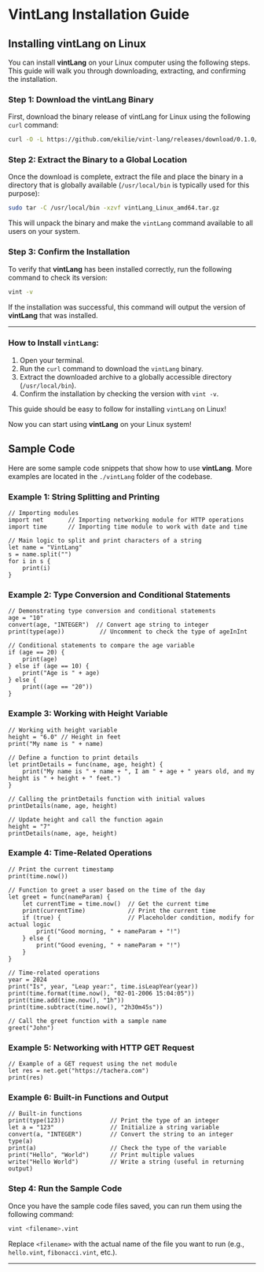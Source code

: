 # VintLang Installation Guide

## Installing vintLang on Linux

You can install **vintLang** on your Linux computer using the following steps. This guide will walk you through downloading, extracting, and confirming the installation.

### Step 1: Download the vintLang Binary

First, download the binary release of vintLang for Linux using the following `curl` command:

```bash
curl -O -L https://github.com/ekilie/vint-lang/releases/download/0.1.0/vintLang_linux_amd64_v0.1.2.tar.gz
```

### Step 2: Extract the Binary to a Global Location

Once the download is complete, extract the file and place the binary in a directory that is globally available (`/usr/local/bin` is typically used for this purpose):

```bash
sudo tar -C /usr/local/bin -xzvf vintLang_Linux_amd64.tar.gz
```

This will unpack the binary and make the `vintLang` command available to all users on your system.

### Step 3: Confirm the Installation

To verify that **vintLang** has been installed correctly, run the following command to check its version:

```bash
vint -v
```

If the installation was successful, this command will output the version of **vintLang** that was installed.

---



### How to Install `vintLang`:
1. Open your terminal.
2. Run the `curl` command to download the `vintLang` binary.
3. Extract the downloaded archive to a globally accessible directory (`/usr/local/bin`).
4. Confirm the installation by checking the version with `vint -v`.

This guide should be easy to follow for installing `vintLang` on Linux!

Now you can start using **vintLang** on your Linux system!


## Sample Code

Here are some sample code snippets that show how to use **vintLang**. More examples are located in the `./vintLang` folder of the codebase.

### Example 1: String Splitting and Printing

```vint
// Importing modules
import net       // Importing networking module for HTTP operations
import time      // Importing time module to work with date and time

// Main logic to split and print characters of a string
let name = "VintLang"
s = name.split("") 
for i in s { 
    print(i)
}
```

### Example 2: Type Conversion and Conditional Statements

```vint
// Demonstrating type conversion and conditional statements
age = "10"
convert(age, "INTEGER")  // Convert age string to integer
print(type(age))          // Uncomment to check the type of ageInInt

// Conditional statements to compare the age variable
if (age == 20) {
    print(age)
} else if (age == 10) {
    print("Age is " + age)
} else {
    print((age == "20"))
}
```

### Example 3: Working with Height Variable

```vint
// Working with height variable
height = "6.0" // Height in feet
print("My name is " + name)

// Define a function to print details
let printDetails = func(name, age, height) {
    print("My name is " + name + ", I am " + age + " years old, and my height is " + height + " feet.")
}

// Calling the printDetails function with initial values
printDetails(name, age, height)

// Update height and call the function again
height = "7"
printDetails(name, age, height)
```

### Example 4: Time-Related Operations

```vint
// Print the current timestamp
print(time.now())

// Function to greet a user based on the time of the day
let greet = func(nameParam) {
    let currentTime = time.now()  // Get the current time
    print(currentTime)            // Print the current time
    if (true) {                   // Placeholder condition, modify for actual logic
        print("Good morning, " + nameParam + "!")
    } else {
        print("Good evening, " + nameParam + "!")
    }
}

// Time-related operations
year = 2024
print("Is", year, "Leap year:", time.isLeapYear(year))
print(time.format(time.now(), "02-01-2006 15:04:05"))
print(time.add(time.now(), "1h"))
print(time.subtract(time.now(), "2h30m45s"))

// Call the greet function with a sample name
greet("John")
```

### Example 5: Networking with HTTP GET Request

```vint
// Example of a GET request using the net module
let res = net.get("https://tachera.com")
print(res)
```

### Example 6: Built-in Functions and Output

```vint
// Built-in functions
print(type(123))             // Print the type of an integer
let a = "123"                // Initialize a string variable
convert(a, "INTEGER")        // Convert the string to an integer
type(a)
print(a)                     // Check the type of the variable
print("Hello", "World")      // Print multiple values
write("Hello World")         // Write a string (useful in returning output)
```

### Step 4: Run the Sample Code

Once you have the sample code files saved, you can run them using the following command:

```bash
vint <filename>.vint
```

Replace `<filename>` with the actual name of the file you want to run (e.g., `hello.vint`, `fibonacci.vint`, etc.).

---
